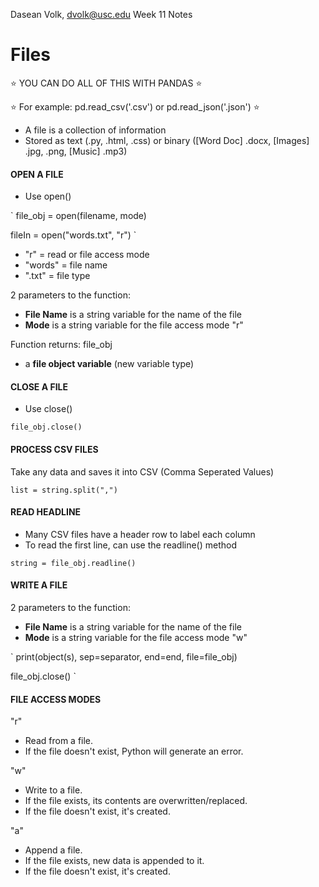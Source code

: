 Dasean Volk, dvolk@usc.edu
Week 11 Notes

# Files

:star: YOU CAN DO ALL OF THIS WITH PANDAS :star:

:star: For example: pd.read_csv('.csv') or pd.read_json('.json') :star:

* A file is a collection of information
* Stored as text (.py, .html, .css) or binary ([Word Doc] .docx, [Images] .jpg, .png, [Music] .mp3)

#### OPEN A FILE
* Use open()

`
file_obj = open(filename, mode)

fileIn = open("words.txt", "r")
`
* "r" = read or file access mode
* "words" = file name
* ".txt" = file type

 2 parameters to the function:
* **File Name** is a string variable for the name of the file
* **Mode** is a string variable for the file access mode "r"

Function returns: file_obj
* a **file object variable** (new variable type)

#### **CLOSE** A FILE
* Use close()

`
file_obj.close()
`
#### PROCESS CSV FILES

Take any data and saves it into CSV (Comma Seperated Values)

`
list = string.split(",")
`




#### **READ** HEADLINE

* Many CSV files have a header row to label each column
* To read the first line, can use the readline() method

`
string = file_obj.readline()
`

#### **WRITE** A FILE

2 parameters to the function:
* **File Name** is a string variable for the name of the file
* **Mode** is a string variable for the file access mode "w"

`
print(object(s), sep=separator, end=end, file=file_obj)

file_obj.close()
`
#### FILE ACCESS MODES
"r" 

* Read from a file.
* If the file doesn't exist, Python will generate an error.

"w"

* Write to a file.
* If the file exists, its contents are overwritten/replaced.
* If the file doesn't exist, it's created.

"a"

* Append a file.
* If the file exists, new data is appended to it.
* If the file doesn't exist, it's created.



